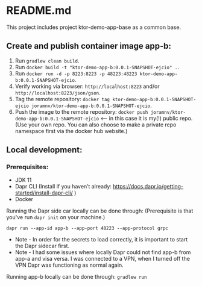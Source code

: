 # README.md

This project includes project ktor-demo-app-base as a common base.



## Create and publish container image app-b:
1. Run `gradlew clean build`.
2. Run `docker build -t "ktor-demo-app-b:0.0.1-SNAPSHOT-ejcio" .`.
3. Run `docker run -d -p 8223:8223 -p 48223:48223 ktor-demo-app-b:0.0.1-SNAPSHOT-ejcio`.
4. Verify working via browser: `http://localhost:8223` and/or `http://localhost:8223/json/gson`.
5. Tag the remote repository: `docker tag ktor-demo-app-b:0.0.1-SNAPSHOT-ejcio joramnv/ktor-demo-app-b:0.0.1-SNAPSHOT-ejcio`.
6. Push the image to the remote repository: `docker push joramnv/ktor-demo-app-b:0.0.1-SNAPSHOT-ejcio` <-- in this case it is my(!) public repo. (Use your own repo. You can also choose to make a private repo namespace first via the docker hub website.)



## Local development:

### Prerequisites:
- JDK 11
- Dapr CLI (Install if you haven’t already: https://docs.dapr.io/getting-started/install-dapr-cli/ )
- Docker

Running the Dapr side car locally can be done through:
(Prerequisite is that you've run `dapr init` on your machine.)
```
dapr run --app-id app-b --app-port 48223 --app-protocol grpc
```

- Note - In order for the secrets to load correctly, it is important to start the Dapr sidecar first.
- Note - I had some issues where locally Dapr could not find app-b from app-a and visa versa. I was connected to a VPN, when I turned off the VPN Dapr was functioning as normal again.

Running app-b locally can be done through: `gradlew run`
